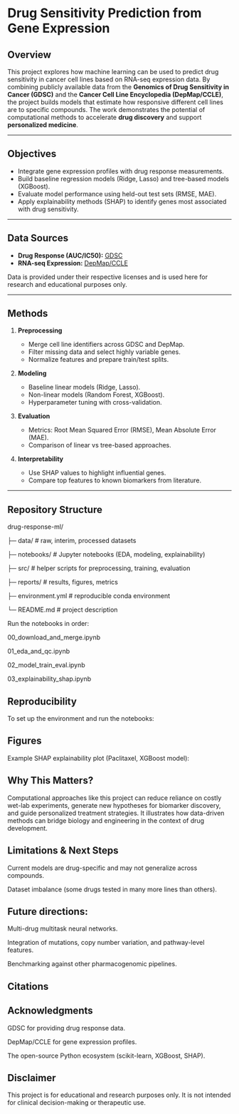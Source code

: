# Drug Sensitivity Prediction from Gene Expression

## Overview
This project explores how machine learning can be used to predict drug sensitivity in cancer cell lines based on RNA-seq expression data. By combining publicly available data from the **Genomics of Drug Sensitivity in Cancer (GDSC)** and the **Cancer Cell Line Encyclopedia (DepMap/CCLE)**, the project builds models that estimate how responsive different cell lines are to specific compounds. The work demonstrates the potential of computational methods to accelerate **drug discovery** and support **personalized medicine**.

---

## Objectives
- Integrate gene expression profiles with drug response measurements.  
- Build baseline regression models (Ridge, Lasso) and tree-based models (XGBoost).  
- Evaluate model performance using held-out test sets (RMSE, MAE).  
- Apply explainability methods (SHAP) to identify genes most associated with drug sensitivity.  

---

## Data Sources
- **Drug Response (AUC/IC50):** [GDSC](https://www.cancerrxgene.org/)  
- **RNA-seq Expression:** [DepMap/CCLE](https://depmap.org/portal/download/)  

Data is provided under their respective licenses and is used here for research and educational purposes only.

---

## Methods
1. **Preprocessing**  
   - Merge cell line identifiers across GDSC and DepMap.  
   - Filter missing data and select highly variable genes.  
   - Normalize features and prepare train/test splits.  

2. **Modeling**  
   - Baseline linear models (Ridge, Lasso).  
   - Non-linear models (Random Forest, XGBoost).  
   - Hyperparameter tuning with cross-validation.  

3. **Evaluation**  
   - Metrics: Root Mean Squared Error (RMSE), Mean Absolute Error (MAE).  
   - Comparison of linear vs tree-based approaches.  

4. **Interpretability**  
   - Use SHAP values to highlight influential genes.  
   - Compare top features to known biomarkers from literature.  

---
## Repository Structure

drug-response-ml/

├─ data/ # raw, interim, processed datasets

├─ notebooks/ # Jupyter notebooks (EDA, modeling, explainability)

├─ src/ # helper scripts for preprocessing, training, evaluation

├─ reports/ # results, figures, metrics

├─ environment.yml # reproducible conda environment

└─ README.md # project description

Run the notebooks in order:

00_download_and_merge.ipynb

01_eda_and_qc.ipynb

02_model_train_eval.ipynb

03_explainability_shap.ipynb

## Reproducibility
To set up the environment and run the notebooks:

## Figures

Example SHAP explainability plot (Paclitaxel, XGBoost model):

## Why This Matters?

Computational approaches like this project can reduce reliance on costly wet-lab experiments, generate new hypotheses for biomarker discovery, and guide personalized treatment strategies. It illustrates how data-driven methods can bridge biology and engineering in the context of drug development.

## Limitations & Next Steps

Current models are drug-specific and may not generalize across compounds.

Dataset imbalance (some drugs tested in many more lines than others).

## Future directions:

Multi-drug multitask neural networks.

Integration of mutations, copy number variation, and pathway-level features.

Benchmarking against other pharmacogenomic pipelines.

## Citations





## Acknowledgments

GDSC for providing drug response data.

DepMap/CCLE for gene expression profiles.

The open-source Python ecosystem (scikit-learn, XGBoost, SHAP).

## Disclaimer

This project is for educational and research purposes only. It is not intended for clinical decision-making or therapeutic use.

